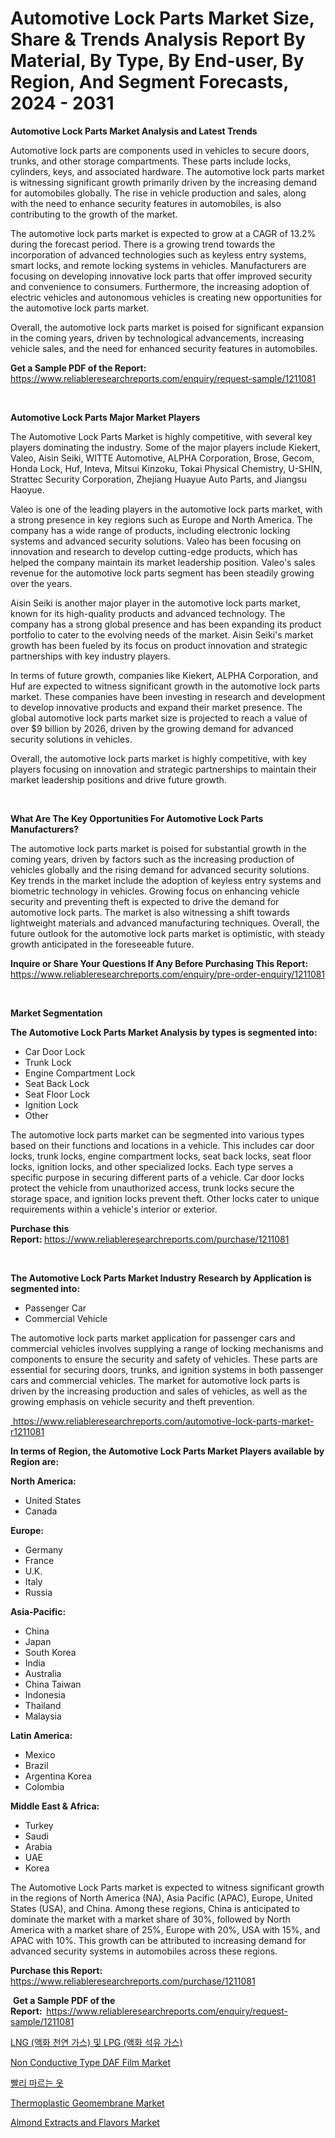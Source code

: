 <p><h1>Automotive Lock Parts Market Size, Share & Trends Analysis Report By Material, By Type, By End-user, By Region, And Segment Forecasts, 2024 - 2031</h1></p><p><strong>Automotive Lock Parts Market Analysis and Latest Trends</strong></p>
<p><p>Automotive lock parts are components used in vehicles to secure doors, trunks, and other storage compartments. These parts include locks, cylinders, keys, and associated hardware. The automotive lock parts market is witnessing significant growth primarily driven by the increasing demand for automobiles globally. The rise in vehicle production and sales, along with the need to enhance security features in automobiles, is also contributing to the growth of the market.</p><p>The automotive lock parts market is expected to grow at a CAGR of 13.2% during the forecast period. There is a growing trend towards the incorporation of advanced technologies such as keyless entry systems, smart locks, and remote locking systems in vehicles. Manufacturers are focusing on developing innovative lock parts that offer improved security and convenience to consumers. Furthermore, the increasing adoption of electric vehicles and autonomous vehicles is creating new opportunities for the automotive lock parts market.</p><p>Overall, the automotive lock parts market is poised for significant expansion in the coming years, driven by technological advancements, increasing vehicle sales, and the need for enhanced security features in automobiles.</p></p>
<p><strong>Get a Sample PDF of the Report:&nbsp;</strong> <a href="https://www.reliableresearchreports.com/enquiry/request-sample/1211081">https://www.reliableresearchreports.com/enquiry/request-sample/1211081</a></p>
<p>&nbsp;</p>
<p><strong>Automotive Lock Parts Major Market Players</strong></p>
<p><p>The Automotive Lock Parts Market is highly competitive, with several key players dominating the industry. Some of the major players include Kiekert, Valeo, Aisin Seiki, WITTE Automotive, ALPHA Corporation, Brose, Gecom, Honda Lock, Huf, Inteva, Mitsui Kinzoku, Tokai Physical Chemistry, U-SHIN, Strattec Security Corporation, Zhejiang Huayue Auto Parts, and Jiangsu Haoyue.</p><p>Valeo is one of the leading players in the automotive lock parts market, with a strong presence in key regions such as Europe and North America. The company has a wide range of products, including electronic locking systems and advanced security solutions. Valeo has been focusing on innovation and research to develop cutting-edge products, which has helped the company maintain its market leadership position. Valeo's sales revenue for the automotive lock parts segment has been steadily growing over the years.</p><p>Aisin Seiki is another major player in the automotive lock parts market, known for its high-quality products and advanced technology. The company has a strong global presence and has been expanding its product portfolio to cater to the evolving needs of the market. Aisin Seiki's market growth has been fueled by its focus on product innovation and strategic partnerships with key industry players.</p><p>In terms of future growth, companies like Kiekert, ALPHA Corporation, and Huf are expected to witness significant growth in the automotive lock parts market. These companies have been investing in research and development to develop innovative products and expand their market presence. The global automotive lock parts market size is projected to reach a value of over $9 billion by 2026, driven by the growing demand for advanced security solutions in vehicles.</p><p>Overall, the automotive lock parts market is highly competitive, with key players focusing on innovation and strategic partnerships to maintain their market leadership positions and drive future growth.</p></p>
<p>&nbsp;</p>
<p><strong>What Are The Key Opportunities For Automotive Lock Parts Manufacturers?</strong></p>
<p><p>The automotive lock parts market is poised for substantial growth in the coming years, driven by factors such as the increasing production of vehicles globally and the rising demand for advanced security solutions. Key trends in the market include the adoption of keyless entry systems and biometric technology in vehicles. Growing focus on enhancing vehicle security and preventing theft is expected to drive the demand for automotive lock parts. The market is also witnessing a shift towards lightweight materials and advanced manufacturing techniques. Overall, the future outlook for the automotive lock parts market is optimistic, with steady growth anticipated in the foreseeable future.</p></p>
<p><strong>Inquire or Share Your Questions If Any Before Purchasing This Report:</strong> <a href="https://www.reliableresearchreports.com/enquiry/pre-order-enquiry/1211081">https://www.reliableresearchreports.com/enquiry/pre-order-enquiry/1211081</a></p>
<p>&nbsp;</p>
<p><strong>Market Segmentation</strong></p>
<p><strong>The Automotive Lock Parts Market Analysis by types is segmented into:</strong></p>
<p><ul><li>Car Door Lock</li><li>Trunk Lock</li><li>Engine Compartment Lock</li><li>Seat Back Lock</li><li>Seat Floor Lock</li><li>Ignition Lock</li><li>Other</li></ul></p>
<p><p>The automotive lock parts market can be segmented into various types based on their functions and locations in a vehicle. This includes car door locks, trunk locks, engine compartment locks, seat back locks, seat floor locks, ignition locks, and other specialized locks. Each type serves a specific purpose in securing different parts of a vehicle. Car door locks protect the vehicle from unauthorized access, trunk locks secure the storage space, and ignition locks prevent theft. Other locks cater to unique requirements within a vehicle's interior or exterior.</p></p>
<p><strong>Purchase this Report:&nbsp;</strong><a href="https://www.reliableresearchreports.com/purchase/1211081">https://www.reliableresearchreports.com/purchase/1211081</a></p>
<p>&nbsp;</p>
<p><strong>The Automotive Lock Parts Market Industry Research by Application is segmented into:</strong></p>
<p><ul><li>Passenger Car</li><li>Commercial Vehicle</li></ul></p>
<p><p>The automotive lock parts market application for passenger cars and commercial vehicles involves supplying a range of locking mechanisms and components to ensure the security and safety of vehicles. These parts are essential for securing doors, trunks, and ignition systems in both passenger cars and commercial vehicles. The market for automotive lock parts is driven by the increasing production and sales of vehicles, as well as the growing emphasis on vehicle security and theft prevention.</p></p>
<p><a href="https://www.reliableresearchreports.com/automotive-lock-parts-market-r1211081">&nbsp;https://www.reliableresearchreports.com/automotive-lock-parts-market-r1211081</a></p>
<p><strong>In terms of Region, the Automotive Lock Parts Market Players available by Region are:</strong></p>
<p>
    <p> <strong> North America: </strong>
        <ul>
            <li>United States</li>
            <li>Canada</li>
        </ul>
        </p> 
    <p> <strong> Europe: </strong>
        <ul>
            <li>Germany</li>
            <li>France</li>
            <li>U.K.</li>
            <li>Italy</li>
            <li>Russia</li>
        </ul>
        </p> 
    <p> <strong> Asia-Pacific: </strong>
        <ul>
            <li>China</li>
            <li>Japan</li>
            <li>South Korea</li>
            <li>India</li>
            <li>Australia</li>
            <li>China Taiwan</li>
            <li>Indonesia</li>
            <li>Thailand</li>
            <li>Malaysia</li>
        </ul>
        </p> 
    <p> <strong> Latin America: </strong>
        <ul>
            <li>Mexico</li>
            <li>Brazil</li>
            <li>Argentina Korea</li>
            <li>Colombia</li>
        </ul>
        </p> 
    <p> <strong> Middle East & Africa: </strong>
        <ul>
            <li>Turkey</li>
            <li>Saudi</li>
            <li>Arabia</li>
            <li>UAE</li>
            <li>Korea</li>
        </ul>
    </p>
    </p>
<p><p>The Automotive Lock Parts market is expected to witness significant growth in the regions of North America (NA), Asia Pacific (APAC), Europe, United States (USA), and China. Among these regions, China is anticipated to dominate the market with a market share of 30%, followed by North America with a market share of 25%, Europe with 20%, USA with 15%, and APAC with 10%. This growth can be attributed to increasing demand for advanced security systems in automobiles across these regions.</p></p>
<p><strong>Purchase this Report: </strong><a href="https://www.reliableresearchreports.com/purchase/1211081">https://www.reliableresearchreports.com/purchase/1211081</a></p>
<p>&nbsp;<strong>Get a Sample PDF of the Report:&nbsp;&nbsp;</strong><a href="https://www.reliableresearchreports.com/enquiry/request-sample/1211081">https://www.reliableresearchreports.com/enquiry/request-sample/1211081</a></p>
<p><strong></strong></p>
<p><p><a href="https://medium.com/@hershelkris/lng-%EC%95%A1%ED%99%94%EC%B2%9C%EC%97%B0%EA%B0%80%EC%8A%A4-%EB%B0%8F-lpg-%EC%95%A1%ED%99%94%EC%84%9D%EC%9C%A0%EA%B0%80%EC%8A%A4-%EC%8B%9C%EC%9E%A5-%EA%B7%9C%EB%AA%A8-%EB%B0%8F-%EC%8B%9C%EC%9E%A5-%EB%8F%99%ED%96%A5-%EC%99%84%EC%A0%84%ED%95%9C-%EC%82%B0%EC%97%85-%EA%B0%9C%EC%9A%94-2024%EB%85%84%EB%B6%80%ED%84%B0-2031%EB%85%84-6b7a37c4dc16">LNG (액화 천연 가스) 및 LPG (액화 석유 가스)</a></p><p><a href="https://issuu.com/reportprime-2/docs/non-conductive-type-daf-film-market-size-2030.pptx">Non Conductive Type DAF Film Market</a></p><p><a href="https://github.com/nuekbpymrrz5/Market-Research-Report-List-2/blob/main/350944994537.md">빨리 마르는 옷</a></p><p><a href="https://github.com/prosalinda88/Market-Research-Report-List-4/blob/main/thermoplastic-geomembrane-market.md">Thermoplastic Geomembrane Market</a></p><p><a href="https://github.com/globismark/Market-Research-Report-List-3/blob/main/almond-extracts-and-flavors-market.md">Almond Extracts and Flavors Market</a></p></p>